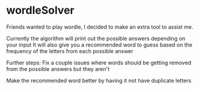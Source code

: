 # wordleSolver

Friends wanted to play wordle, I decided to make an extra tool to assist me.

Currently the algorithm will print out the possible answers depending on your input
It will also give you a recommended word to guess based on the frequency of the letters from each possible answer

Further steps:
Fix a couple issues where words should be getting removed from the possible answers but they aren't

Make the recommended word better by having it not have duplicate letters
